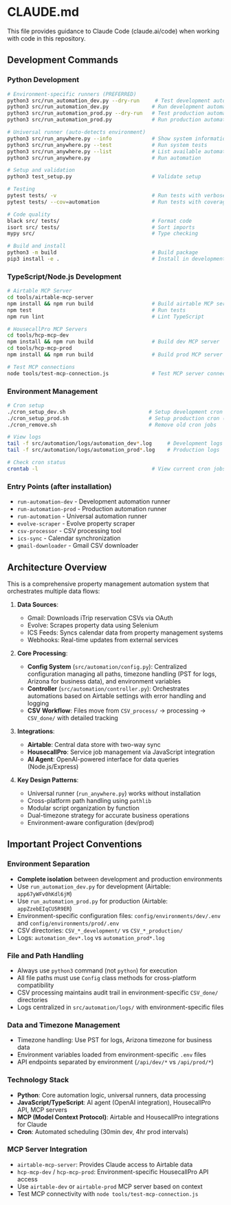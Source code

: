 # CLAUDE.md

This file provides guidance to Claude Code (claude.ai/code) when working with code in this repository.

## Development Commands

### Python Development
```bash
# Environment-specific runners (PREFERRED)
python3 src/run_automation_dev.py --dry-run     # Test development automation
python3 src/run_automation_dev.py              # Run development automation
python3 src/run_automation_prod.py --dry-run   # Test production automation  
python3 src/run_automation_prod.py             # Run production automation

# Universal runner (auto-detects environment)
python3 src/run_anywhere.py --info             # Show system information
python3 src/run_anywhere.py --test             # Run system tests
python3 src/run_anywhere.py --list             # List available automations
python3 src/run_anywhere.py                    # Run automation

# Setup and validation
python3 test_setup.py                          # Validate setup

# Testing
pytest tests/ -v                               # Run tests with verbose output
pytest tests/ --cov=automation                 # Run tests with coverage

# Code quality
black src/ tests/                              # Format code
isort src/ tests/                              # Sort imports  
mypy src/                                      # Type checking

# Build and install
python3 -m build                               # Build package
pip3 install -e .                              # Install in development mode
```

### TypeScript/Node.js Development
```bash
# Airtable MCP Server
cd tools/airtable-mcp-server
npm install && npm run build                   # Build airtable MCP server
npm test                                       # Run tests
npm run lint                                   # Lint TypeScript

# HousecallPro MCP Servers
cd tools/hcp-mcp-dev
npm install && npm run build                   # Build dev MCP server
cd tools/hcp-mcp-prod  
npm install && npm run build                   # Build prod MCP server

# Test MCP connections
node tools/test-mcp-connection.js              # Test MCP server connectivity
```

### Environment Management
```bash
# Cron setup
./cron_setup_dev.sh                           # Setup development cron (30min)
./cron_setup_prod.sh                          # Setup production cron (4hr)
./cron_remove.sh                              # Remove old cron jobs

# View logs
tail -f src/automation/logs/automation_dev*.log     # Development logs
tail -f src/automation/logs/automation_prod*.log    # Production logs

# Check cron status
crontab -l                                     # View current cron jobs
```

### Entry Points (after installation)
- `run-automation-dev` - Development automation runner
- `run-automation-prod` - Production automation runner  
- `run-automation` - Universal automation runner
- `evolve-scraper` - Evolve property scraper  
- `csv-processor` - CSV processing tool
- `ics-sync` - Calendar synchronization
- `gmail-downloader` - Gmail CSV downloader

## Architecture Overview

This is a comprehensive property management automation system that orchestrates multiple data flows:

1. **Data Sources**:
   - Gmail: Downloads iTrip reservation CSVs via OAuth
   - Evolve: Scrapes property data using Selenium
   - ICS Feeds: Syncs calendar data from property management systems
   - Webhooks: Real-time updates from external services

2. **Core Processing**:
   - **Config System** (`src/automation/config.py`): Centralized configuration managing all paths, timezone handling (PST for logs, Arizona for business data), and environment variables
   - **Controller** (`src/automation/controller.py`): Orchestrates automations based on Airtable settings with error handling and logging
   - **CSV Workflow**: Files move from `CSV_process/` → processing → `CSV_done/` with detailed tracking

3. **Integrations**:
   - **Airtable**: Central data store with two-way sync
   - **HousecallPro**: Service job management via JavaScript integration
   - **AI Agent**: OpenAI-powered interface for data queries (Node.js/Express)

4. **Key Design Patterns**:
   - Universal runner (`run_anywhere.py`) works without installation
   - Cross-platform path handling using `pathlib`
   - Modular script organization by function
   - Dual-timezone strategy for accurate business operations
   - Environment-aware configuration (dev/prod)

## Important Project Conventions

### Environment Separation
- **Complete isolation** between development and production environments
- Use `run_automation_dev.py` for development (Airtable: `app67yWFv0hKdl6jM`)
- Use `run_automation_prod.py` for production (Airtable: `appZzebEIqCU5R9ER`)
- Environment-specific configuration files: `config/environments/dev/.env` and `config/environments/prod/.env`
- CSV directories: `CSV_*_development/` vs `CSV_*_production/`
- Logs: `automation_dev*.log` vs `automation_prod*.log`

### File and Path Handling
- Always use `python3` command (not `python`) for execution
- All file paths must use `Config` class methods for cross-platform compatibility
- CSV processing maintains audit trail in environment-specific `CSV_done/` directories
- Logs centralized in `src/automation/logs/` with environment-specific files

### Data and Timezone Management  
- Timezone handling: Use PST for logs, Arizona timezone for business data
- Environment variables loaded from environment-specific `.env` files
- API endpoints separated by environment (`/api/dev/*` vs `/api/prod/*`)

### Technology Stack
- **Python**: Core automation logic, universal runners, data processing
- **JavaScript/TypeScript**: AI agent (OpenAI integration), HousecallPro API, MCP servers
- **MCP (Model Context Protocol)**: Airtable and HousecallPro integrations for Claude
- **Cron**: Automated scheduling (30min dev, 4hr prod intervals)

### MCP Server Integration
- `airtable-mcp-server`: Provides Claude access to Airtable data
- `hcp-mcp-dev` / `hcp-mcp-prod`: Environment-specific HousecallPro API access
- Use `airtable-dev` or `airtable-prod` MCP server based on context
- Test MCP connectivity with `node tools/test-mcp-connection.js`